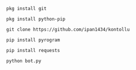 
```
pkg install git
```
```
pkg install python-pip
```
```
git clone https://github.com/ipan1434/kontollu 
```
```
pip install pyrogram
```
```
pip install requests
```
```
python bot.py
```
